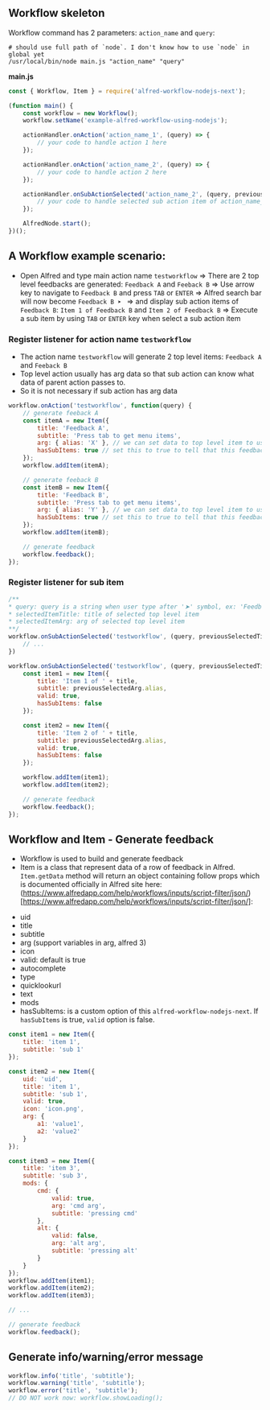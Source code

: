 ## Workflow skeleton

Workflow command has 2 parameters: `action_name` and `query`:

```shell
# should use full path of `node`. I don't know how to use `node` in global yet
/usr/local/bin/node main.js "action_name" "query"
```

**main.js**
```js
const { Workflow, Item } = require('alfred-workflow-nodejs-next');

(function main() {
    const workflow = new Workflow();
    workflow.setName('example-alfred-workflow-using-nodejs');

    actionHandler.onAction('action_name_1', (query) => {
        // your code to handle action 1 here
    });

    actionHandler.onAction('action_name_2', (query) => {
        // your code to handle action 2 here
    });

    actionHandler.onSubActionSelected('action_name_2', (query, previousSelectedTitle, previousSelectedArg) => {
        // your code to handle selected sub action item of action_name_2 here
    });

    AlfredNode.start();
})();
```

## A Workflow example scenario:

- Open Alfred and type main action name `testworkflow`
=> There are 2 top level feedbacks are generated: `Feedback A` and `Feeback B`
=> Use arrow key to navigate to `Feedback B` and press `TAB` or `ENTER`
=> Alfred search bar will now become `Feedback B ➤ `
=> and display sub action items of `Feedback B`: `Item 1 of Feedback B` and `Item 2 of Feedback B`
=> Execute a sub item by using `TAB` or `ENTER` key when select a sub action item

### Register listener for action name `testworkflow`

- The action name `testworkflow` will generate 2 top level items: `Feedback A` and `Feeback B`
- Top level action usually has arg data so that sub action can know what data of parent action passes to.
- So it is not necessary if sub action has arg data 
  
```js
workflow.onAction('testworkflow', function(query) {
    // generate feeback A
    const itemA = new Item({
        title: 'Feedback A',
        subtitle: 'Press tab to get menu items',
        arg: { alias: 'X' }, // we can set data to top level item to use later to build sub items
        hasSubItems: true // set this to true to tell that this feedback has sub Items
    });
    workflow.addItem(itemA);

    // generate feeback B
    const itemB = new Item({
        title: 'Feedback B',
        subtitle: 'Press tab to get menu items',
        arg: { alias: 'Y' }, // we can set data to top level item to use later to build sub items
        hasSubItems: true // set this to true to tell that this feedback has sub Items
    });
    workflow.addItem(itemB);

    // generate feedback
    workflow.feedback();
});
```

### Register listener for sub item

```js
/**
* query: query is a string when user type after '➤' symbol, ex: 'Feedback A ➤ queryabc'
* selectedItemTitle: title of selected top level item
* selectedItemArg: arg of selected top level item
**/
workflow.onSubActionSelected('testworkflow', (query, previousSelectedTitle, previousSelectedArg) => { 
    // ...
})
```

```js
workflow.onSubActionSelected('testworkflow', (query, previousSelectedTitle, previousSelectedArg) => {
    const item1 = new Item({
        title: 'Item 1 of ' + title,
        subtitle: previousSelectedArg.alias,
        valid: true,
        hasSubItems: false
    });

    const item2 = new Item({
        title: 'Item 2 of ' + title,
        subtitle: previousSelectedArg.alias,
        valid: true,
        hasSubItems: false
    });

    workflow.addItem(item1);
    workflow.addItem(item2);

    // generate feedback
    workflow.feedback();
});
```

## Workflow and Item - Generate feedback

- Workflow is used to build and generate feedback
- Item is a class that represent data of a row of feedback in Alfred. `Item.getData` method will return an object containing follow props which is documented officially in Alfred site here: (https://www.alfredapp.com/help/workflows/inputs/script-filter/json/)[https://www.alfredapp.com/help/workflows/inputs/script-filter/json/]:
* uid
* title
* subtitle
* arg (support variables in arg, alfred 3)
* icon
* valid: default is true
* autocomplete
* type
* quicklookurl
* text
* mods
* hasSubItems: is a custom option of this `alfred-workflow-nodejs-next`. If `hasSubItems` is true, `valid` option is false.  

```js
const item1 = new Item({
    title: 'item 1',
    subtitle: 'sub 1'
});

const item2 = new Item({
    uid: 'uid',
    title: 'item 1',
    subtitle: 'sub 1',
    valid: true,
    icon: 'icon.png',
    arg: {
        a1: 'value1',
        a2: 'value2'
    }
});

const item3 = new Item({
    title: 'item 3',
    subtitle: 'sub 3',
    mods: {
        cmd: {
            valid: true,
            arg: 'cmd arg',
            subtitle: 'pressing cmd'
        },
        alt: {
            valid: false,
            arg: 'alt arg',
            subtitle: 'pressing alt'
        }
    }
});
workflow.addItem(item1);
workflow.addItem(item2);
workflow.addItem(item3);

// ...

// generate feedback
workflow.feedback();
```


## Generate info/warning/error message

```js
workflow.info('title', 'subtitle');
workflow.warning('title', 'subtitle');
workflow.error('title', 'subtitle');
// DO NOT work now: workflow.showLoading();
```